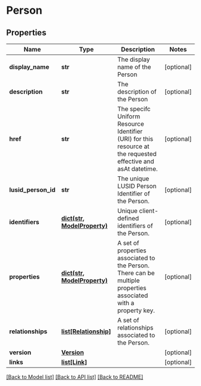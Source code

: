 # Person


## Properties
Name | Type | Description | Notes
------------ | ------------- | ------------- | -------------
**display_name** | **str** | The display name of the Person | [optional] 
**description** | **str** | The description of the Person | [optional] 
**href** | **str** | The specifc Uniform Resource Identifier (URI) for this resource at the requested effective and asAt datetime. | [optional] 
**lusid_person_id** | **str** | The unique LUSID Person Identifier of the Person. | [optional] 
**identifiers** | [**dict(str, ModelProperty)**](ModelProperty.md) | Unique client-defined identifiers of the Person. | [optional] 
**properties** | [**dict(str, ModelProperty)**](ModelProperty.md) | A set of properties associated to the Person. There can be multiple properties associated with a property key. | [optional] 
**relationships** | [**list[Relationship]**](Relationship.md) | A set of relationships associated to the Person. | [optional] 
**version** | [**Version**](Version.md) |  | [optional] 
**links** | [**list[Link]**](Link.md) |  | [optional] 

[[Back to Model list]](../README.md#documentation-for-models) [[Back to API list]](../README.md#documentation-for-api-endpoints) [[Back to README]](../README.md)


